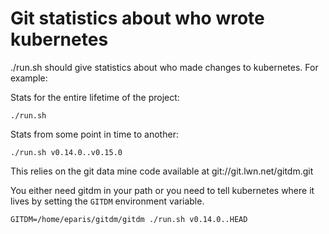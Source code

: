 # Git statistics about who wrote kubernetes

./run.sh should give statistics about who made changes to kubernetes.  For example:

Stats for the entire lifetime of the project:
```
./run.sh
```

Stats from some point in time to another:
```
./run.sh v0.14.0..v0.15.0
```

This relies on the git data mine code available at git://git.lwn.net/gitdm.git

You either need gitdm in your path or you need to tell kubernetes where it lives by setting the `GITDM` environment variable.

```
GITDM=/home/eparis/gitdm/gitdm ./run.sh v0.14.0..HEAD
```
